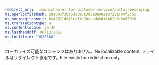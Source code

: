```yaml
---
redirect_url: ../omnichannel-for-customer-service/portal-messaging
ms.openlocfilehash: 5be606f38b53c398a3d3e88002e8728ac04f2c55
ms.sourcegitcommit: 6e42681d041ccf1c90ccada6d14b62b0e64958f8
ms.translationtype: HT
ms.contentlocale: ja-JP
ms.lasthandoff: 06/13/2019
ms.locfileid: "1628300"
---
```

<span data-ttu-id="fd2d3-101">ローカライズ可能なコンテンツはありません。</span><span class="sxs-lookup"><span data-stu-id="fd2d3-101">No localizable content.</span></span> <span data-ttu-id="fd2d3-102">ファイルはリダイレクト専用です。</span><span class="sxs-lookup"><span data-stu-id="fd2d3-102">File exists for redirection only.</span></span>